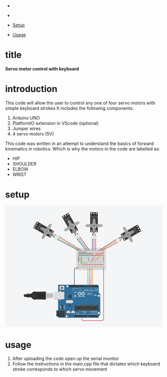 - [](#)

- [](#)
- [Setup](#setup)
- [Usage](#usage)

# title
**Servo motor control with keyboard**

# introduction
This code will allow the user to control any one of four servo motors with simple keyboard strokes
It includes the following components:
1. Arduino UNO
2. PlatformIO extension in VScode (optional)
3. Jumper wires
4. 4 servo motors (5V)

This code was written in an attempt to understand the basics of forward kinematics in robotics. Which is why the motors in the code are labelled as:
* HIP
* SHOULDER
* ELBOW
* WRIST


# setup
![Breadboard layout](Breadboard%20layout.png)

# usage
1. After uploading the code open up the serial monitor
2. Follow the instructions in the main.cpp file that dictates which keyboard stroke corresponds to which servo movement